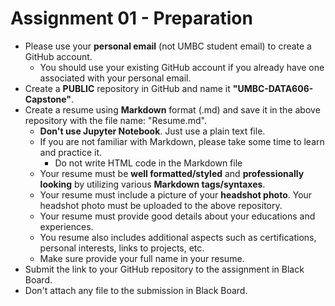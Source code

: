 # Assignment 01 - Preparation

- Please use your **personal email** (not UMBC student email) to create a GitHub account.
  - You should use your existing GitHub account if you already have one associated with your personal email.
- Create a **PUBLIC** repository in GitHub and name it **"UMBC-DATA606-Capstone"**.
- Create a resume using **Markdown** format (.md) and save it in the above repository with the file name: "Resume.md".
  - **Don't use Jupyter Notebook**. Just use a plain text file.
  - If you are not familiar with Markdown, please take some time to learn and practice it.
    - Do not write HTML code in the Markdown file
  - Your resume must be **well formatted/styled** and **professionally looking** by utilizing various **Markdown tags/syntaxes**. 
  - Your resume must include a picture of your **headshot photo**. Your headshot photo must be uploaded to the above repository.
  - Your resume must provide good details about your educations and experiences. 
  - You resume also includes additional aspects such as certifications, personal interests, links to projects, etc. 
  - Make sure provide your full name in your resume.
- Submit the link to your GitHub repository to the assignment in Black Board. 
- Don't attach any file to the submission in Black Board.
